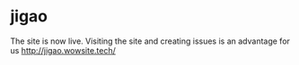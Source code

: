# jigao
The site is now live. Visiting the site and creating issues is an advantage for us
http://jigao.wowsite.tech/
